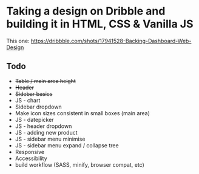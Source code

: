 # Taking a design on Dribble and building it in HTML, CSS & Vanilla JS

This one: https://dribbble.com/shots/17941528-Backing-Dashboard-Web-Design

## Todo

- ~~Table / main area height~~
- ~~Header~~
- ~~Sidebar basics~~
- JS - chart
- Sidebar dropdown
- Make icon sizes consistent in small boxes (main area)
- JS - datepicker
- JS - header dropdown
- JS - adding new product
- JS - sidebar menu minimise
- JS - sidebar menu expand / collapse tree
- Responsive
- Accessibility
- build workflow (SASS, minify, browser compat, etc)
